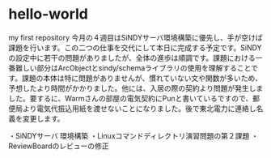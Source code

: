 # hello-world
my first repository
今月の４週目はSiNDYサーバ環境構築に優先し、手が空けば課題を行います。この二つの仕事を交代にして本日に完成する予定です。SiNDYの設定中に若干の問題がありましたが、全体の進歩は順調です。課題における一番難しい部分はArcObjectとsindy/schemaライブラリの使用を理解することです。課題の本体は特に問題がありませんが、慣れていない文や関数が多いため、予想したより時間がかかりました。他には、入居の際の契約より問題が発生しました。要するに、Warmさんの部屋の電気契約にPunと書いているですので、郵便局より電気代振込用紙を渡せないことになりました。後で東北電力に連絡し名義を変更します。


・SiNDYサーバ 環境構築
・Linuxコマンドディレクトリ演習問題の第２課題
・ReviewBoardのレビューの修正

